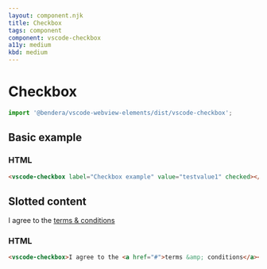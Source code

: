 ```yaml
---
layout: component.njk
title: Checkbox
tags: component
component: vscode-checkbox
a11y: medium
kbd: medium
---
```


# Checkbox

```typescript
import '@bendera/vscode-webview-elements/dist/vscode-checkbox';
```

## Basic example

<component-preview>
  <vscode-checkbox label="Checkbox example" value="testvalue1" checked></vscode-checkbox>
</component-preview>

### HTML

```html
<vscode-checkbox label="Checkbox example" value="testvalue1" checked></vscode-checkbox>
```

## Slotted content

<style>
.slotted-example {
  color: var(--vscode-foreground);
}

.slotted-example a {
  color: var(--vscode-textLink-foreground);
}
</style>

<component-preview>
  <vscode-checkbox class="slotted-example">I agree to the <a href="#">terms &amp; conditions</a></vscode-checkbox>
</component-preview>

### HTML

```html
<vscode-checkbox>I agree to the <a href="#">terms &amp; conditions</a></vscode-checkbox>
```



